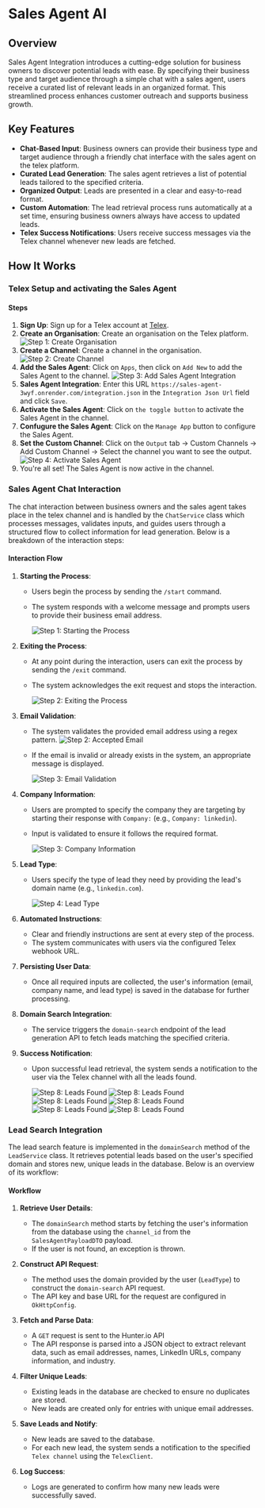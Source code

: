 # Sales Agent AI

## Overview

Sales Agent Integration introduces a cutting-edge solution for business owners to discover potential leads with ease. By specifying their business type and target audience through a simple chat with a sales agent, users receive a curated list of relevant leads in an organized format. This streamlined process enhances customer outreach and supports business growth.

## Key Features

- **Chat-Based Input**: Business owners can provide their business type and target audience through a friendly chat interface with the sales agent on the telex platform.
- **Curated Lead Generation**: The sales agent retrieves a list of potential leads tailored to the specified criteria.
- **Organized Output**: Leads are presented in a clear and easy-to-read format.
- **Custom Automation**: The lead retrieval process runs automatically at a set time, ensuring business owners always have access to updated leads.
- **Telex Success Notifications**: Users receive success messages via the Telex channel whenever new leads are fetched.


## How It Works
### Telex Setup and activating the Sales Agent
#### Steps
1. **Sign Up**: Sign up for a Telex account at [Telex](https://telex.im).
2. **Create an Organisation**: Create an organisation on the Telex platform.
   ![Step 1: Create Organisation](src/main/resources/static/telex-setup/1.png)
3. **Create a Channel**: Create a channel in the organisation.
   ![Step 2: Create Channel](src/main/resources/static/telex-setup/2.png)
4. **Add the Sales Agent**: Click on `Apps`, then click on `Add New` to add the Sales Agent to the channel.
![Step 3: Add Sales Agent Integration](src/main/resources/static/telex-setup/3.png)
5. **Sales Agent Integration**: Enter this URL `https://sales-agent-3wyf.onrender.com/integration.json` in the `Integration Json Url` field and click `Save`.
6. **Activate the Sales Agent**: Click on `the toggle button` to activate the Sales Agent in the channel.
7. **Confugure the Sales Agent**: Click on the `Manage App` button to configure the Sales Agent.
8. **Set the Custom Channel**: Click on the `Output` tab -> Custom Channels -> Add Custom Channel -> Select the channel you want to see the output.
![Step 4: Activate Sales Agent](src/main/resources/static/telex-setup/4.png)
9. You're all set! The Sales Agent is now active in the channel.

### Sales Agent Chat Interaction

The chat interaction between business owners and the sales agent takes place in the telex channel and is handled by the `ChatService` class  which processes messages, validates inputs, and guides users through a structured flow to collect information for lead generation. Below is a breakdown of the interaction steps:

#### Interaction Flow

1. **Starting the Process**:
    - Users begin the process by sending the `/start` command.
    - The system responds with a welcome message and prompts users to provide their business email address.

       ![Step 1: Starting the Process](src/main/resources/static/sales-agent/1.png)

2. **Exiting the Process**:
    - At any point during the interaction, users can exit the process by sending the `/exit` command.
    - The system acknowledges the exit request and stops the interaction.

       ![Step 2: Exiting the Process](src/main/resources/static/sales-agent/3.png)

3. **Email Validation**:
    - The system validates the provided email address using a regex pattern.
      ![Step 2: Accepted Email](src/main/resources/static/sales-agent/3.png)
    - If the email is invalid or already exists in the system, an appropriate message is displayed.
   
      ![Step 3: Email Validation](src/main/resources/static/sales-agent/2.png)
4. **Company Information**:
    - Users are prompted to specify the company they are targeting by starting their response with `Company:` (e.g., `Company: linkedin`).
    - Input is validated to ensure it follows the required format.

      ![Step 3: Company Information](src/main/resources/static/sales-agent/4.png)

5. **Lead Type**:
    - Users specify the type of lead they need by providing the lead's domain name (e.g., `linkedin.com`).

      ![Step 4: Lead Type](src/main/resources/static/sales-agent/5.png)

6. **Automated Instructions**:
    - Clear and friendly instructions are sent at every step of the process.
    - The system communicates with users via the configured Telex webhook URL.

7. **Persisting User Data**:
    - Once all required inputs are collected, the user's information (email, company name, and lead type) is saved in the database for further processing.

   
8. **Domain Search Integration**:
    - The service triggers the `domain-search` endpoint of the lead generation API to fetch leads matching the specified criteria.

9. **Success Notification**: 
    - Upon successful lead retrieval, the system sends a notification to the user via the Telex channel with all the leads found.

      ![Step 8: Leads Found](src/main/resources/static/sales-agent/new-lead-1.png)
      ![Step 8: Leads Found](src/main/resources/static/sales-agent/new-lead-2.png)
      ![Step 8: Leads Found](src/main/resources/static/sales-agent/new-lead-3.png)
   ![Step 8: Leads Found](src/main/resources/static/sales-agent/new-lead-4.png)
      ![Step 8: Leads Found](src/main/resources/static/sales-agent/new-lead-5.png)
      ![Step 8: Leads Found](src/main/resources/static/sales-agent/new-lead-6.png)

### Lead Search Integration

The lead search feature is implemented in the `domainSearch` method of the `LeadService` class. It retrieves potential leads based on the user's specified domain and stores new, unique leads in the database. Below is an overview of its workflow:

#### Workflow

1. **Retrieve User Details**:
   - The `domainSearch` method starts by fetching the user's information from the database using the `channel_id` from the `SalesAgentPayloadDTO` payload.
   - If the user is not found, an exception is thrown.

2. **Construct API Request**:
   - The method uses the domain provided by the user (`LeadType`) to construct the `domain-search` API request.
   - The API key and base URL for the request are configured in `OkHttpConfig`.

3. **Fetch and Parse Data**:
   - A `GET` request is sent to the Hunter.io API
   - The API response is parsed into a JSON object to extract relevant data, such as email addresses, names, LinkedIn URLs, company information, and industry.

4. **Filter Unique Leads**:
   - Existing leads in the database are checked to ensure no duplicates are stored.
   - New leads are created only for entries with unique email addresses.

5. **Save Leads and Notify**:
   - New leads are saved to the database.
   - For each new lead, the system sends a notification to the specified `Telex channel` using the `TelexClient`.

6. **Log Success**:
   - Logs are generated to confirm how many new leads were successfully saved.
